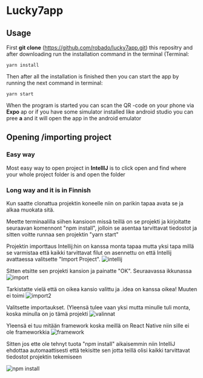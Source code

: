 # Lucky7app 

## Usage
First **git clone** (https://github.com/robado/lucky7app.git) this repositry and after downloading run the installation command in the terminal (Terminal:

    yarn install
  
Then after all the installation is finished then you can start the app by running the next command in terminal:

    yarn start
    
When the program is started you can scan the QR -code on your phone via **Expo** ap or if you have some simulator installed like android studio you can pree **a** and it will open the app in the android emulator
  
## Opening /importing project

### Easy way
Most easy way to open project in **IntellIJ** is to click open and find where your whole project folder is and open the folder

### Long way and it is in Finnish
Kun saatte clonattua projektin koneelle niin on parikin tapaa avata se ja alkaa muokata sitä.

Meette terminaalilla siihen kansioon missä teillä on se projekti ja kirjoitatte seuraavan komennont "npm install", jolloin se asentaa tarvittavat tiedostot ja sitten voitte runnaa sen projektin "yarn start"

Projektin importtaus Intellij:hin on kanssa monta tapaa mutta yksi tapa millä se varmistaa että kaikki tarvittavat filut on asennettu on että Intellij avattaessa valitsette "Import Project".
![intellij](https://user-images.githubusercontent.com/17927661/35770439-0d4b6ddc-0924-11e8-8f83-5364d15522c8.PNG)


Sitten etsitte sen projekti kansion ja painatte "OK". Seuraavassa ikkunassa 
![import](https://user-images.githubusercontent.com/17927661/35770503-f072f3fa-0924-11e8-8121-fb42a1b1eeda.PNG)

Tarkistatte vielä että on oikea kansio valittu ja .idea on kanssa oikea! Muuten ei toimi
![import2](https://user-images.githubusercontent.com/17927661/35770504-f1d4f69e-0924-11e8-9618-b1c07b56a812.PNG)

Valitsette importaukset. (Yleensä tulee vaan yksi mutta minulle tuli monta, koska minulla on jo tämä projekti
![valinnat](https://user-images.githubusercontent.com/17927661/35770505-f2b2954e-0924-11e8-828b-ea65a7fad157.PNG)

Yleensä ei tuu mitään framework koska meillä on React Native niin sille ei ole frameworkkia
![framework](https://user-images.githubusercontent.com/17927661/35770506-f39ae4fc-0924-11e8-9448-bb7ae9596be3.PNG)

Sitten jos ette ole tehnyt tuota "npm install" aikaisemmin niin IntelliJ ehdottaa automaattisesti että tekisitte sen jotta teillä olisi kaikki tarvittavat tiedostot projektin tekemiseen

![npm install](https://user-images.githubusercontent.com/17927661/35770507-f569e300-0924-11e8-8d1b-64df1fa21307.PNG)
